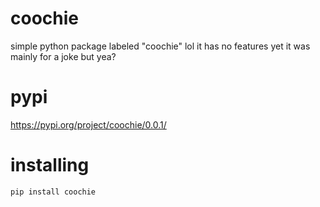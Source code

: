 # coochie
simple python package labeled "coochie"
lol it has no features yet it was mainly for a joke but yea?

# pypi
https://pypi.org/project/coochie/0.0.1/

# installing
```pip install coochie```

